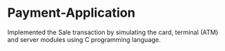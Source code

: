 # Payment-Application
Implemented the Sale transaction by simulating the card, terminal (ATM) and server modules 
  using C programming language.
